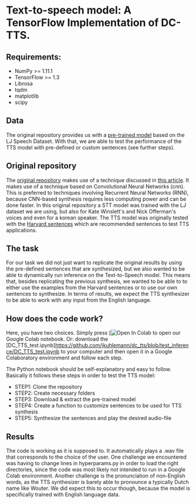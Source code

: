 # Text-to-speech model: A TensorFlow Implementation of DC-TTS.



## Requirements:

* NumPy >= 1.11.1
* TensorFlow >= 1.3
* Librosa
* tqdm
* matplotlib
* scipy

## Data

The original repository provides us with a [pre-trained model](https://www.dropbox.com/s/1oyipstjxh2n5wo/LJ_logdir.tar?dl=0) based on the LJ Speech Dataset. With that, we are able to test the performance of the TTS model with pre-defined or custom sentences (see further steps).


## Original repository

The [original repository](https://github.com/Kyubyong/dc_tts) makes use of a technique discussed in [this article](https://arxiv.org/abs/1710.08969). It makes use of a technique based on Convolutional Neural Networks (cnn). This is preferred to techniques involving Recurrent Neural Networks (RNN), because CNN-based synthesis requires less computing power and can be done faster. In this original repository a STT model was trained with the LJ dataset we are using, but also for Kate Winslett's and Nick Offerman's voices and even for a korean speaker. The TTS model was originally tested with the [Harvard sentences](http://www.cs.columbia.edu/~hgs/audio/harvard.html) which are recommended sentences to test TTS applications.

## The task

For our task we did not just want to replicate the original results by using the pre-defined sentences that are synthesized, but we also wanted to be able to dynamically run inference on the Text-to-Speech model. This means that, besides replicating the previous synthesis, we wanted to be able to to either use the examples from the Harvard sentences or to use our own sentences to synthesize. In terms of results, we expect the TTS synthesizer to be able to work with any input from the English language.

## How does the code work?

Here, you have two choices. Simply press [![Open In Colab](https://colab.research.google.com/drive/1lg4HmCD_GhuoJjLPpfel0npiw5FxBQxk?authuser=1#scrollTo=ZNFKOgHQOtGL) to open our Google Colab notebook. 
Or: download the [DC_TTS_test.ipynb]https://github.com/jkuhlemann/dc_tts/blob/test_inference/DC_TTS_test.ipynb to your computer and then open it in a Google Colaboratory environment and follow each step. 

The Python notebook should be self-explanatory and easy to follow. Basically it follows these steps in order to test the TTS model:

  * STEP1: Clone the repository
  * STEP2: Create necessary folders
  * STEP3: Download & extract the pre-trained model
  * STEP4: Create a function to customize sentences to be used for TTS synthesis
  * STEP5: Synthesize the sentences and play the desired audio-file

## Results

The code is working as it is supposed to. It automatically plays a .wav file that corresponds to the choice of the user. One challenge we encountered was having to change lines in hyperparams.py in order to load the right directories, since the code was most likely not intended to run in a Google Colab environment. Another challenge is the pronunciation of non-English words, as the TTS synthesizer is barely able to pronounce a typically Dutch name like Wouter. We did expect this to occur though, because the model is specifically trained with English language data.
